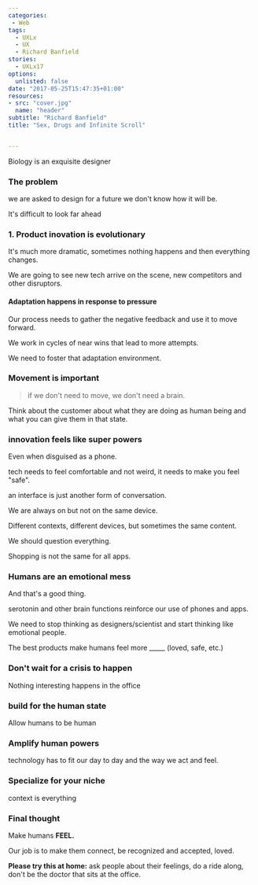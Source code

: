 ```yaml
---
categories:
 - Web
tags:  
  - UXLx
  - UX
  - Richard Banfield
stories: 
  - UXLx17
options: 
  unlisted: false
date: "2017-05-25T15:47:35+01:00"
resources:
- src: "cover.jpg"
  name: "header"
subtitle: "Richard Banfield"
title: "Sex, Drugs and Infinite Scroll"


---
```


Biology is an exquisite designer

### The problem

we are asked to design for a future we don't know how it will be.

It's difficult to look far ahead

### 1. Product inovation is evolutionary

It's much more dramatic, sometimes nothing happens and then everything changes.

We are going to see new tech arrive on the scene, new competitors and other disruptors. 

#### Adaptation happens in response to pressure

Our process needs to gather the negative feedback and use it to move forward.

We work in cycles of near wins that lead to more attempts.

We need to foster that adaptation environment.


### Movement is important

> if we don't need to move, we don't need a brain.

Think about the customer about what they are doing as  human being and what you can give them in that state.

### innovation feels like super powers

<!-- deleted tweet
 tweet 867733633435619328 
-->

Even when disguised as a phone.

tech needs to feel comfortable and not weird, it needs to make you feel "safe".

an interface is just another form of conversation.

We are always on but not on the same device.

Different contexts, different devices, but sometimes the same content.

We should question everything.

Shopping is not the same for all apps.

### Humans are an emotional mess

And that's a good thing.

serotonin and other brain functions reinforce our use of phones and apps.

We need to stop thinking as designers/scientist and start thinking like emotional people.

The best products make humans feel more _____ (loved, safe, etc.)

### Don't wait for a crisis to happen

Nothing interesting happens in the office

### build for the human state

Allow humans to be human

### Amplify human powers

technology has to fit our day to day and the way we act and feel.

### Specialize for your niche

context is everything

### Final thought 

Make humans **FEEL.**

Our job is to make them connect, be recognized and accepted, loved.

**Please try this at home:** ask people about their feelings, do a ride along, don't be the doctor that sits at the office. 

